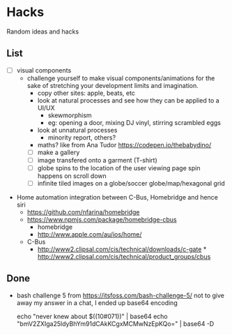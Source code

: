 # Hacks

Random ideas and hacks

## List

  - [ ] visual components
    * challenge yourself to make visual components/animations for the sake of
      stretching your development limits and imagination.
      * copy other sites: apple, beats, etc
      * look at natural processes and see how they can be applied to a UI/UX
        - skewmorphism
        - eg: opening a door, mixing DJ vinyl, stirring scrambled eggs
      * look at unnatural processes
        - minority report, others?
      * maths? like from Ana Tudor https://codepen.io/thebabydino/
      - [ ] make a gallery
      - [ ] image transfered onto a garment (T-shirt)
      - [ ] globe spins to the location of the user viewing page
            spin happens on scroll down
      - [ ] infinite tiled images on a globe/soccer globe/map/hexagonal grid

  * Home automation integration between C-Bus, Homebridge and hence siri
    * https://github.com/nfarina/homebridge
    * https://www.npmjs.com/package/homebridge-cbus
		* homebridge
    	* http://www.apple.com/au/ios/home/
    * C-Bus
      * http://www2.clipsal.com/cis/technical/downloads/c-gate
			* http://www2.clipsal.com/cis/technical/product_groups/cbus

## Done
  * bash challenge 5
    from https://itsfoss.com/bash-challenge-5/
    not to give away my answer in a chat, I ended up base64 encoding

    echo "never knew about \$((10#071))" |  base64
    echo "bmV2ZXIga25ldyBhYm91dCAkKCgxMCMwNzEpKQo=" | base64 -D

